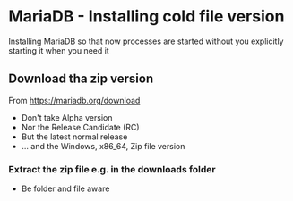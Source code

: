 # MariaDB - Installing cold file version

Installing MariaDB so that now processes are started without you explicitly starting it when you need it

## Download tha zip version

From https://mariadb.org/download

* Don't take Alpha version
* Nor the Release Candidate (RC)
* But the latest normal release
* ... and the Windows, x86_64, Zip file version

### Extract the zip file e.g. in the downloads folder

* Be folder and file aware 

